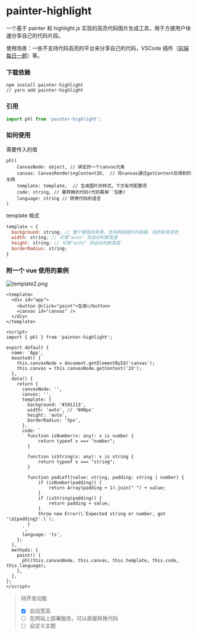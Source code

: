 # painter-highlight

一个基于 painter 和 highlight.js 实现的高亮代码图片生成工具，用于方便用户快速分享自己的代码片段。

使用场景：一些不支持代码高亮的平台来分享自己的代码，VSCode 插件（[前端每日一题](https://github.com/Huang-LM/front-end-daily-question)）等。

### 下载依赖

```
npm install painter-highlight
// yarn add painter-highlight
```

### 引用

```js
import phl from 'painter-highlight';
```

### 如何使用

需要传入的值

```tsx
phl(
    CanvasNode: object, // 绑定的一个canvas元素
    canvas: CanvasRenderingContext2D,  // 将canvas通过getContext后得到的东西
    template: template,  // 生成图片的样式，下方有可配置项
    code: string, // 要转换的代码(代码需用``包裹)
    language: string // 转换代码的语言
)
```

template 格式

```js
template = {
  background: string; // 整个模版的背景，支持网络图片的链接、纯色和渐变色
  width: string; // 可填"auto" 将自动判断宽度
  height: string; // 可填"auto" 将自动判断高度
  borderRadius: string;
}
```

### 附一个 vue 使用的案例

![template2.png](https://i.loli.net/2021/10/14/2qxOBmuJISnXFEl.png)

```vue
<template>
  <div id="app">
    <button @click="paint">生成</button>
    <canvas id="canvas" />
  </div>
</template>

<script>
import { phl } from 'painter-highlight';

export default {
  name: 'App',
  mounted() {
    this.canvasNode = document.getElementById('canvas');
    this.canvas = this.canvasNode.getContext('2d');
  },
  data() {
    return {
      canvasNode: '',
      canvas: '',
      template: {
        background: '#101213',
        width: 'auto', // '600px'
        height: 'auto',
        borderRadius: '5px',
      },
      code: `
        function isNumber(x: any): x is number {
            return typeof x === "number";
        }

        function isString(x: any): x is string {
            return typeof x === "string";
        }

        function padLeft(value: string, padding: string | number) {
            if (isNumber(padding)) {
                return Array(padding + 1).join(" ") + value;
            }
            if (isString(padding)) {
                return padding + value;
            }
            throw new Error(\`Expected string or number, got '\${padding}'.\`);
        }
      `,
      language: 'ts',
    };
  },
  methods: {
    paint() {
      phl(this.canvasNode, this.canvas, this.template, this.code, this.language);
    },
  },
};
</script>
```

> 待开发功能
>
> - [x] 自动宽高
> - [ ] 在网站上部署服务，可以直接转换代码
> - [ ] 自定义主题
